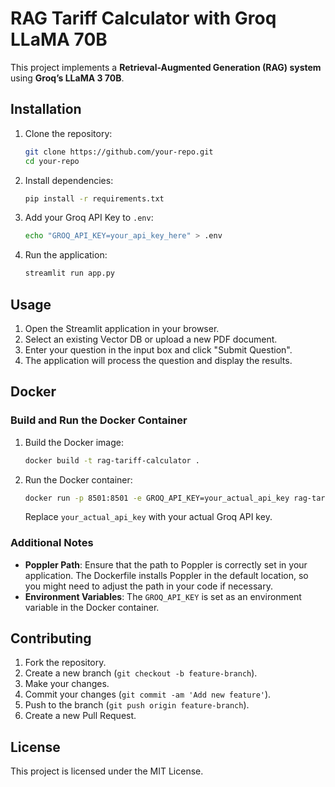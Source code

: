 # RAG Tariff Calculator with Groq LLaMA 70B

This project implements a **Retrieval-Augmented Generation (RAG) system** using **Groq’s LLaMA 3 70B**.

## Installation

1. Clone the repository:
   ```sh
   git clone https://github.com/your-repo.git
   cd your-repo
   ```

2. Install dependencies:
   ```sh
   pip install -r requirements.txt
   ```

3. Add your Groq API Key to `.env`:
   ```sh
   echo "GROQ_API_KEY=your_api_key_here" > .env
   ```

4. Run the application:
   ```sh
   streamlit run app.py
   ```

## Usage

1. Open the Streamlit application in your browser.
2. Select an existing Vector DB or upload a new PDF document.
3. Enter your question in the input box and click "Submit Question".
4. The application will process the question and display the results.

## Docker

### Build and Run the Docker Container

1. Build the Docker image:
   ```sh
   docker build -t rag-tariff-calculator .
   ```

2. Run the Docker container:
   ```sh
   docker run -p 8501:8501 -e GROQ_API_KEY=your_actual_api_key rag-tariff-calculator
   ```
   Replace `your_actual_api_key` with your actual Groq API key.

### Additional Notes

- **Poppler Path**: Ensure that the path to Poppler is correctly set in your application. The Dockerfile installs Poppler in the default location, so you might need to adjust the path in your code if necessary.
- **Environment Variables**: The `GROQ_API_KEY` is set as an environment variable in the Docker container.

## Contributing

1. Fork the repository.
2. Create a new branch (`git checkout -b feature-branch`).
3. Make your changes.
4. Commit your changes (`git commit -am 'Add new feature'`).
5. Push to the branch (`git push origin feature-branch`).
6. Create a new Pull Request.

## License

This project is licensed under the MIT License.